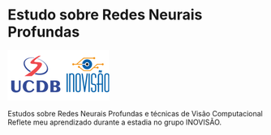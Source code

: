 # Estudo sobre Redes Neurais Profundas
![](./inovisao-ucdb.png)

Estudos sobre Redes Neurais Profundas e técnicas de Visão Computacional 
Reflete meu aprendizado durante a estadia no grupo INOVISÃO.





